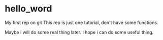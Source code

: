 hello_word
==========

My first rep on git
This rep is just one tutorial, don't have some functions. 

Maybe i will do some real thing later. I hope i can do some useful thing.
